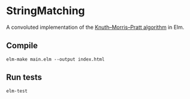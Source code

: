 # StringMatching
A convoluted implementation of the [Knuth–Morris–Pratt algorithm](https://en.wikipedia.org/wiki/Knuth%E2%80%93Morris%E2%80%93Pratt_algorithm) in Elm.

## Compile

```elm-make main.elm --output index.html```

## Run tests

```elm-test```

